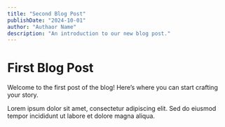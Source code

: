 ```yaml
---
title: "Second Blog Post"
publishDate: "2024-10-01"
author: "Authaor Name"
description: "An introduction to our new blog post."
---
```


# First Blog Post

Welcome to the first post of the blog! Here’s where you can start crafting your story.

Lorem ipsum dolor sit amet, consectetur adipiscing elit. Sed do eiusmod tempor incididunt ut labore et dolore magna aliqua.
